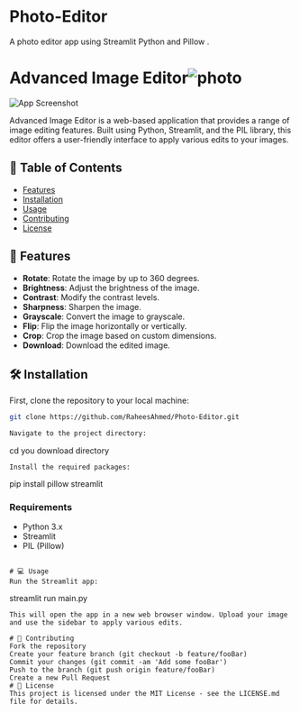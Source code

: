 # Photo-Editor
A photo editor app using Streamlit Python and Pillow .

# Advanced Image Editor![photo](https://github.com/RaheesAhmed/Photo-Editor/assets/48914925/23993eaf-daea-46a9-98ac-5fd2651296b2)


![App Screenshot](./)

Advanced Image Editor is a web-based application that provides a range of image editing features. Built using Python, Streamlit, and the PIL library, this editor offers a user-friendly interface to apply various edits to your images.

## 📑 Table of Contents

- [Features](#-features)
- [Installation](#-installation)
- [Usage](#-usage)
- [Contributing](#-contributing)
- [License](#-license)

## 🎨 Features

- **Rotate**: Rotate the image by up to 360 degrees.
- **Brightness**: Adjust the brightness of the image.
- **Contrast**: Modify the contrast levels.
- **Sharpness**: Sharpen the image.
- **Grayscale**: Convert the image to grayscale.
- **Flip**: Flip the image horizontally or vertically.
- **Crop**: Crop the image based on custom dimensions.
- **Download**: Download the edited image.

## 🛠 Installation
First, clone the repository to your local machine:

```bash
git clone https://github.com/RaheesAhmed/Photo-Editor.git

Navigate to the project directory:

```
cd you download directory
```
Install the required packages:
```
pip install pillow streamlit
### Requirements

- Python 3.x
- Streamlit
- PIL (Pillow)


```

# 💻 Usage
Run the Streamlit app:

```
streamlit run main.py
```
This will open the app in a new web browser window. Upload your image and use the sidebar to apply various edits.

# 👥 Contributing
Fork the repository
Create your feature branch (git checkout -b feature/fooBar)
Commit your changes (git commit -am 'Add some fooBar')
Push to the branch (git push origin feature/fooBar)
Create a new Pull Request
# 📜 License
This project is licensed under the MIT License - see the LICENSE.md file for details.

